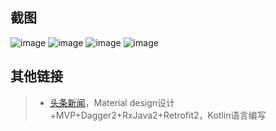 ## 截图
![image](https://github.com/conghuahuadan/CNiaoPlay/blob/master/screenshots/snipaste_20170605_180221.png?raw=true)
![image](https://github.com/conghuahuadan/CNiaoPlay/blob/master/screenshots/snipaste_20170605_180240.png?raw=true)
![image](https://github.com/conghuahuadan/CNiaoPlay/blob/master/screenshots/snipaste_20170605_180247.png?raw=true)
![image](https://github.com/conghuahuadan/CNiaoPlay/blob/master/screenshots/snipaste_20170605_180300.png?raw=true)

## 其他链接
> * [头条新闻](https://github.com/conghuahuadan/News)，Material design设计+MVP+Dagger2+RxJava2+Retrofit2，Kotlin语言编写

